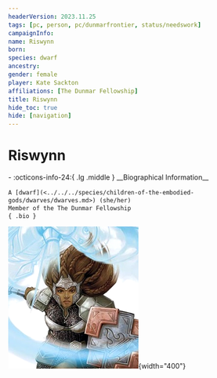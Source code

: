 ```yaml
---
headerVersion: 2023.11.25
tags: [pc, person, pc/dunmarfrontier, status/needswork]
campaignInfo:
name: Riswynn
born:
species: dwarf
ancestry:
gender: female
player: Kate Sackton
affiliations: [The Dunmar Fellowship]
title: Riswynn
hide_toc: true
hide: [navigation]
---
```

# Riswynn
<div class="grid cards ext-narrow-margin ext-one-column" markdown>
- :octicons-info-24:{ .lg .middle } __Biographical Information__

    A [dwarf](<../../../species/children-of-the-embodied-gods/dwarves/dwarves.md>) (she/her)  
    Member of the The Dunmar Fellowship  
    { .bio }

</div>


![Riswynn](../../../assets/riswynn.png){width="400"}